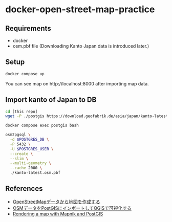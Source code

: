# docker-open-street-map-practice

## Requirements

- docker
- osm.pbf file (Downloading Kanto Japan data is introduced later.)

## Setup

```sh
docker compose up
```

You can see map on http://localhost:8000 after importing map data.

## Import kanto of Japan to DB

```sh
cd [this repo]
wget -P ./postgis https://download.geofabrik.de/asia/japan/kanto-latest.osm.pbf
```

```sh
docker compose exec postgis bash
```
```sh
osm2pgsql \
  -d $POSTGRES_DB \
  -P 5432 \
  -U $POSTGRES_USER \
  --create \
  --slim \
  --multi-geometry \
  --cache 2000 \
  ./kanto-latest.osm.pbf
```

## References

- [OpenStreetMapデータから地図を作成する](https://qiita.com/studio_haneya/items/255c876893f6f1f5214c)
- [OSMデータをPostGISにインポートしてQGISで可視化する](https://qiita.com/hiyuzawa/items/ba1b9de36bf911145c1c)
- [Rendering a map with Mapnik and PostGIS](https://help.openstreetmap.org/questions/24833/rendering-a-map-with-mapnik-and-postgis/)
